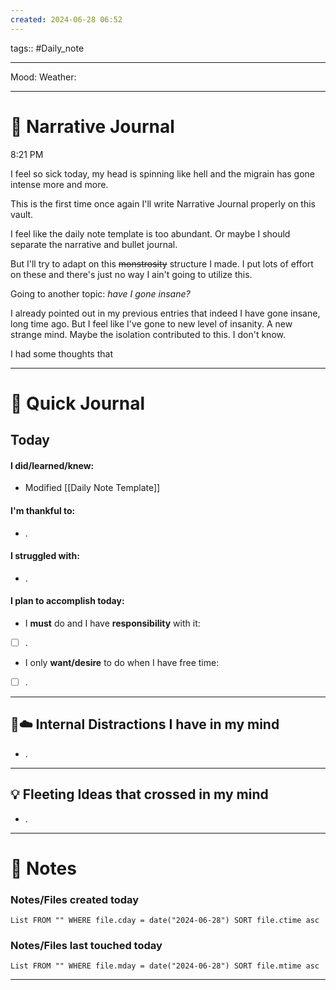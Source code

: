 ```yaml
---
created: 2024-06-28 06:52
---
```

tags:: #Daily_note

---

Mood:
Weather:

---
#  📝 Narrative Journal
8:21 PM

I feel so sick today, my head is spinning like hell and the migrain has gone intense more and more.

This is the first time once again I'll write Narrative Journal properly on this vault.

I feel like the daily note template is too abundant. Or maybe I should separate the narrative and bullet journal. 

But I'll try to adapt on this ~~monstrosity~~ structure I made. I put lots of effort on these and there's just no way I ain't going to utilize this.

Going to another topic: *have I gone insane?*

I already pointed out in my previous entries that indeed I have gone insane, long time ago. But I feel like I've gone to new level of insanity. A new strange mind. Maybe the isolation contributed to this. I don't know.

I had some thoughts that 


---
# 📝 Quick Journal

## Today
#### I did/learned/knew:
- Modified [[Daily Note Template]]
#### I'm thankful to:
- .
#### I struggled with:
- .
#### I plan to accomplish today:
- I **must** do and I have **responsibility** with it:
- [ ] .
- I only **want/desire** to do when I have free time:
- [ ] .

---

## 🧠☁️ Internal Distractions I have in my mind
- . 

---

## 💡 Fleeting Ideas that crossed in my mind
- . 

---
# 📝 Notes

### Notes/Files created today
```dataview
List FROM "" WHERE file.cday = date("2024-06-28") SORT file.ctime asc
```

### Notes/Files last touched today
```dataview
List FROM "" WHERE file.mday = date("2024-06-28") SORT file.mtime asc
```

---